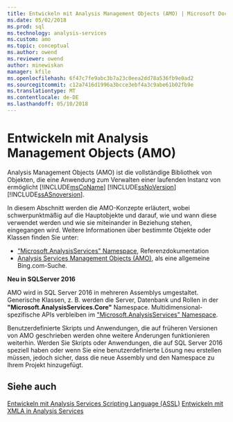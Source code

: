```yaml
---
title: Entwickeln mit Analysis Management Objects (AMO) | Microsoft Docs
ms.date: 05/02/2018
ms.prod: sql
ms.technology: analysis-services
ms.custom: amo
ms.topic: conceptual
ms.author: owend
ms.reviewer: owend
author: minewiskan
manager: kfile
ms.openlocfilehash: 6f47c7fe9abc3b7a23c0eea2dd78a536fb9e0ad2
ms.sourcegitcommit: c12a7416d1996a3bcce3ebf4a3c9abe61b02fb9e
ms.translationtype: MT
ms.contentlocale: de-DE
ms.lasthandoff: 05/10/2018
---
```

# <a name="developing-with-analysis-management-objects-amo"></a>Entwickeln mit Analysis Management Objects (AMO)
Analysis Management Objects (AMO) ist die vollständige Bibliothek von Objekten, die eine Anwendung zum Verwalten einer laufenden Instanz von ermöglicht [!INCLUDE[msCoName](../../../includes/msconame-md.md)] [!INCLUDE[ssNoVersion](../../../includes/ssnoversion-md.md)] [!INCLUDE[ssASnoversion](../../../includes/ssasnoversion-md.md)].

In diesem Abschnitt werden die AMO-Konzepte erläutert, wobei schwerpunktmäßig auf die Hauptobjekte und darauf, wie und wann diese verwendet werden und wie sie miteinander in Beziehung stehen, eingegangen wird. Weitere Informationen über bestimmte Objekte oder Klassen finden Sie unter:

- ["Microsoft.AnalysisServices" Namespace](http://msdn.microsoft.com/library/microsoft.analysisservices.aspx), Referenzdokumentation
- [Analysis Services Management Objects (AMO)](http://www.bing.com/search?q=Analysis+Services+Management+Objects+%28AMO%29), als eine allgemeine Bing.com-Suche.


 **Neu in SQLServer 2016**

AMO wird in SQL Server 2016 in mehreren Assemblys umgestaltet. Generische Klassen, z. B. werden die Server, Datenbank und Rollen in der **"Microsoft.AnalysisServices.Core"** Namespace. Multidimensional-spezifische APIs verbleiben im ["Microsoft.AnalysisServices" Namespace](https://msdn.microsoft.com/library/ms146720.aspx).

Benutzerdefinierte Skripts und Anwendungen, die auf früheren Versionen von AMO geschrieben werden ohne weitere Änderungen funktionieren weiterhin. Werden Sie Skripts oder Anwendungen, die auf SQL Server 2016 speziell haben oder wenn Sie eine benutzerdefinierte Lösung neu erstellen müssen, jedoch sicher, dass die neue Assembly und den Namespace zu Ihrem Projekt hinzugefügt.

## <a name="see-also"></a>Siehe auch
[Entwickeln mit Analysis Services Scripting Language &#40;ASSL&#41;](../../../analysis-services/multidimensional-models/scripting-language-assl/developing-with-analysis-services-scripting-language-assl.md)
[Entwickeln mit XMLA in Analysis Services](../../../analysis-services/multidimensional-models-scripting-language-assl-xmla/developing-with-xmla-in-analysis-services.md)
